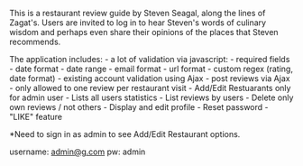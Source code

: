 
This is a restaurant review guide by Steven Seagal, along the lines of Zagat's.
Users are invited to log in to hear Steven's words of culinary wisdom and perhaps even
share their opinions of the places that Steven recommends.

The application includes:
	- a lot of validation via javascript: 
		- required fields
		- date format
		- date range
		- email format
		- url format
		- custom regex (rating, date format)
		- existing account validation using Ajax
	- post reviews via Ajax
	- only allowed to one review per restaurant visit
	- Add/Edit Restuarants only for admin user
	- Lists all users statistics
	- List reviews by users
	- Delete only own reviews / not others
    	- Display and edit profile
    	- Reset password
    	- "LIKE" feature



*Need to sign in as admin to see Add/Edit Restaurant options.

username: admin@g.com
pw: admin

